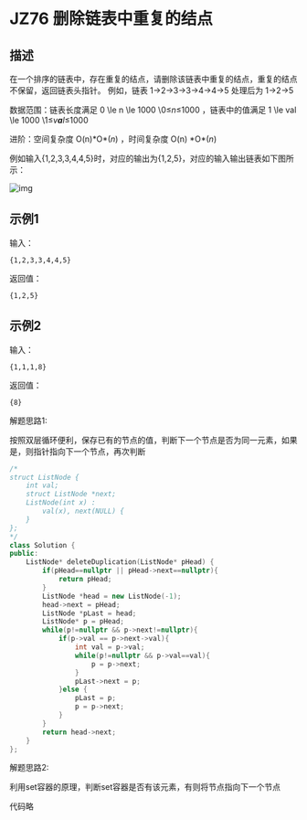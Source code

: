 # **JZ76** **删除链表中重复的结点**

## 描述

在一个排序的链表中，存在重复的结点，请删除该链表中重复的结点，重复的结点不保留，返回链表头指针。 例如，链表 1->2->3->3->4->4->5 处理后为 1->2->5

数据范围：链表长度满足 0 \le n \le 1000 \0≤*n*≤1000 ，链表中的值满足 1 \le val \le 1000 \1≤*v**a**l*≤1000 

进阶：空间复杂度 O(n)\*O*(*n*) ，时间复杂度 O(n) \*O*(*n*) 

例如输入{1,2,3,3,4,4,5}时，对应的输出为{1,2,5}，对应的输入输出链表如下图所示：

![img](https://uploadfiles.nowcoder.com/images/20211105/423483716_1636083477137/5B9CC4C8B8AE60071D9441AB64E66772)

## 示例1

输入：

```
{1,2,3,3,4,4,5}
```

返回值：

```
{1,2,5}
```

## 示例2

输入：

```
{1,1,1,8}
```

返回值：

```
{8}
```



解题思路1:

按照双层循环便利，保存已有的节点的值，判断下一个节点是否为同一元素，如果是，则指针指向下一个节点，再次判断

```c++
/*
struct ListNode {
    int val;
    struct ListNode *next;
    ListNode(int x) :
        val(x), next(NULL) {
    }
};
*/
class Solution {
public:
    ListNode* deleteDuplication(ListNode* pHead) {
        if(pHead==nullptr || pHead->next==nullptr){
            return pHead;
        }
        ListNode *head = new ListNode(-1);
        head->next = pHead;
        ListNode *pLast = head;
        ListNode* p = pHead;
        while(p!=nullptr && p->next!=nullptr){
            if(p->val == p->next->val){
                int val = p->val;
                while(p!=nullptr && p->val==val){
                    p = p->next;
                }
                pLast->next = p;
            }else {
                pLast = p;
                p = p->next;
            }
        }
        return head->next;
    }
};
```



解题思路2:

利用set容器的原理，判断set容器是否有该元素，有则将节点指向下一个节点

代码略